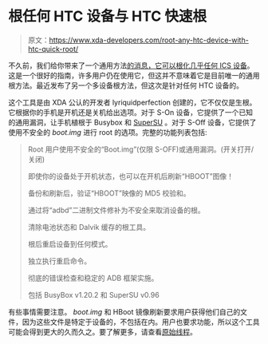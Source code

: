 # 根任何 HTC 设备与 HTC 快速根

> 原文：<https://www.xda-developers.com/root-any-htc-device-with-htc-quick-root/>

不久前，我们给你带来了一个通用方法[的消息，它可以根化几乎任何 ICS 设备](http://www.xda-developers.com/android/nearly-universal-root-methods-for-most-ics-phones/)。这是一个很好的指南，许多用户仍在使用它，但这并不意味着它是目前唯一的通用根方法。最近发布了另一个多设备根方法，但这次是针对任何 HTC 设备的。

这个工具是由 XDA 公认的开发者 lyriquidperfection 创建的，它不仅仅是生根。它根据你的手机是开机还是关机给出选项。对于 S-On 设备，它提供了一个已知的通用漏洞，让手机植根于 Busybox 和 [SuperSU](http://www.xda-developers.com/android/help-design-the-new-supersu-icon/) 。对于 S-Off 设备，它提供了使用不安全的 *boot.img* 进行 root 的选项。完整的功能列表包括:

> Root 用户使用不安全的“Boot.img”(仅限 S-OFF)或通用漏洞。(开关打开/关闭)
> 
> 即使你的设备处于开机状态，也可以在开机后刷新“HBOOT”图像！
> 
> 备份和刷新后，验证“HBOOT”映像的 MD5 校验和。
> 
> 通过将“adbd”二进制文件修补为不安全来取消设备的根。
> 
> 清除电池状态和 Dalvik 缓存的根工具。
> 
> 根后重启设备到任何模式。
> 
> 独立执行重启命令。
> 
> 彻底的错误检查和稳定的 ADB 框架实施。
> 
> 包括 BusyBox v1.20.2 和 SuperSU v0.96

有些事情需要注意。 *boot.img* 和 HBoot 镜像刷新要求用户获得他们自己的文件，因为这些文件是特定于设备的，不包括在内。用户也要求功能，所以这个工具可能会得到更大的久而久之。要了解更多，请查看[原始线程](http://forum.xda-developers.com/showthread.php?t=1870652)。